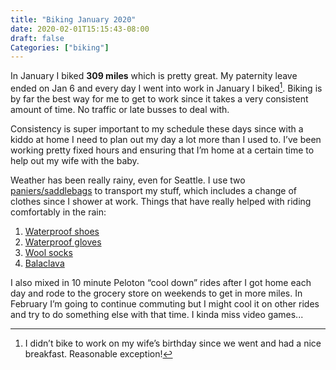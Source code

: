 ```yaml
---
title: "Biking January 2020"
date: 2020-02-01T15:15:43-08:00
draft: false
Categories: ["biking"]
---
```


In January I biked **309 miles** which is pretty great. My paternity leave ended on Jan 6 and every day I went into work in January I biked[^1]. Biking is by far the best way for me to get to work since it takes a very consistent amount of time. No traffic or late busses to deal with.

Consistency is super important to my schedule these days since with a kiddo at home I need to plan out my day a lot more than I used to. I’ve been working pretty fixed hours and ensuring that I’m home at a certain time to help out my wife with the baby. 

Weather has been really rainy, even for Seattle. I use two [paniers/saddlebags](https://www.amazon.com/Ortlieb-Back-Roller-Panniers-Various-Patterns/dp/B0063879QQ) to transport my stuff, which includes a change of clothes since I shower at work. Things that have really helped with riding comfortably in the rain:
1. [Waterproof shoes](https://www.amazon.com/Fizik-X5-Artica-Shoe-Black/dp/B077H5QVVJ)
1. [Waterproof gloves](https://www.amazon.com/Pearl-Izumi-AMFIB-Lobster-Gloves/dp/B00SOMS8AK)
1. [Wool socks](https://www.amazon.com/gp/product/B000TA73Z6)
1. [Balaclava](https://www.amazon.com/Minus33-Merino-Wool-Midweight-Balaclava/dp/B01LZH96TH)

I also mixed in 10 minute Peloton “cool down” rides after I got home each day and rode to the grocery store on weekends to get in more miles. In February I’m going to continue commuting but I might cool it on other rides and try to do something else with that time. I kinda miss video games...

[^1]: I didn’t bike to work on my wife’s birthday since we went and had a nice breakfast. Reasonable exception!

